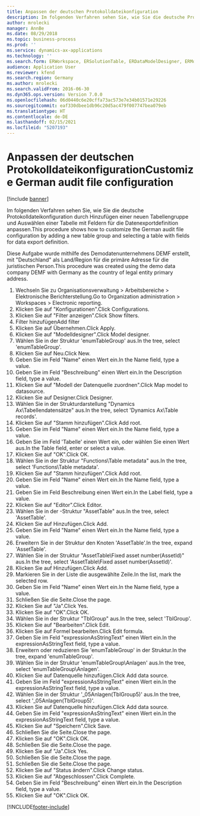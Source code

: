 ```yaml
---
title: Anpassen der deutschen Protokolldateikonfiguration
description: Im folgenden Verfahren sehen Sie, wie Sie die deutsche Protokolldateikonfiguration durch Hinzufügen einer neuen Tabellengruppe und Auswählen einer Tabelle mit Feldern für die Datenexportdefinition anpassen.
author: mrolecki
manager: AnnBe
ms.date: 08/29/2018
ms.topic: business-process
ms.prod: ''
ms.service: dynamics-ax-applications
ms.technology: ''
ms.search.form: ERWorkspace, ERSolutionTable, ERDataModelDesigner, ERModelMappingTable, ERModelMappingDesigner, ERTableNameLookup, ERModelGDPdUFunctionEditor,  ERExpressionDesignerFormula
audience: Application User
ms.reviewer: kfend
ms.search.region: Germany
ms.author: mrolecki
ms.search.validFrom: 2016-06-30
ms.dyn365.ops.version: Version 7.0.0
ms.openlocfilehash: 06d0440c6e20cffa73ac573e7e34b01571e29226
ms.sourcegitcommit: eaf330dbee1db96c20d5ac479f007747bea079eb
ms.translationtype: HT
ms.contentlocale: de-DE
ms.lasthandoff: 02/15/2021
ms.locfileid: "5207193"
---
```

# <a name="customize-german-audit-file-configuration"></a><span data-ttu-id="c29b6-103">Anpassen der deutschen Protokolldateikonfiguration</span><span class="sxs-lookup"><span data-stu-id="c29b6-103">Customize German audit file configuration</span></span>

[!include [banner](../../includes/banner.md)]

<span data-ttu-id="c29b6-104">Im folgenden Verfahren sehen Sie, wie Sie die deutsche Protokolldateikonfiguration durch Hinzufügen einer neuen Tabellengruppe und Auswählen einer Tabelle mit Feldern für die Datenexportdefinition anpassen.</span><span class="sxs-lookup"><span data-stu-id="c29b6-104">This procedure shows how to customize the German audit file configuration by adding a new table group and selecting a table with fields for data export definition.</span></span> 

<span data-ttu-id="c29b6-105">Diese Aufgabe wurde mithilfe des Demodatenunternehmens DEMF erstellt, mit "Deutschland" als Land/Region für die primäre Adresse für die juristischen Person.</span><span class="sxs-lookup"><span data-stu-id="c29b6-105">This procedure was created using the demo data company DEMF with Germany as the country of legal entity primary address.</span></span>

1. <span data-ttu-id="c29b6-106">Wechseln Sie zu Organisationsverwaltung > Arbeitsbereiche > Elektronische Berichterstellung.</span><span class="sxs-lookup"><span data-stu-id="c29b6-106">Go to Organization administration > Workspaces > Electronic reporting.</span></span>
2. <span data-ttu-id="c29b6-107">Klicken Sie auf "Konfigurationen".</span><span class="sxs-lookup"><span data-stu-id="c29b6-107">Click Configurations.</span></span>
3. <span data-ttu-id="c29b6-108">Klicken Sie auf "Filter anzeigen".</span><span class="sxs-lookup"><span data-stu-id="c29b6-108">Click Show filters.</span></span>
4. <span data-ttu-id="c29b6-109">Filter hinzufügen</span><span class="sxs-lookup"><span data-stu-id="c29b6-109">Add filter</span></span>
5. <span data-ttu-id="c29b6-110">Klicken Sie auf Übernehmen.</span><span class="sxs-lookup"><span data-stu-id="c29b6-110">Click Apply.</span></span>
6. <span data-ttu-id="c29b6-111">Klicken Sie auf "Modelldesigner".</span><span class="sxs-lookup"><span data-stu-id="c29b6-111">Click Model designer.</span></span>
7. <span data-ttu-id="c29b6-112">Wählen Sie in der Struktur 'enumTableGroup' aus.</span><span class="sxs-lookup"><span data-stu-id="c29b6-112">In the tree, select 'enumTableGroup'.</span></span>
8. <span data-ttu-id="c29b6-113">Klicken Sie auf Neu.</span><span class="sxs-lookup"><span data-stu-id="c29b6-113">Click New.</span></span>
9. <span data-ttu-id="c29b6-114">Geben Sie im Feld "Name" einen Wert ein.</span><span class="sxs-lookup"><span data-stu-id="c29b6-114">In the Name field, type a value.</span></span>
10. <span data-ttu-id="c29b6-115">Geben Sie im Feld "Beschreibung" einen Wert ein.</span><span class="sxs-lookup"><span data-stu-id="c29b6-115">In the Description field, type a value.</span></span>
11. <span data-ttu-id="c29b6-116">Klicken Sie auf "Modell der Datenquelle zuordnen".</span><span class="sxs-lookup"><span data-stu-id="c29b6-116">Click Map model to datasource.</span></span>
12. <span data-ttu-id="c29b6-117">Klicken Sie auf Designer.</span><span class="sxs-lookup"><span data-stu-id="c29b6-117">Click Designer.</span></span>
13. <span data-ttu-id="c29b6-118">Wählen Sie in der Strukturdarstellung "Dynamics Ax\Tabellendatensätze" aus.</span><span class="sxs-lookup"><span data-stu-id="c29b6-118">In the tree, select 'Dynamics Ax\Table records'.</span></span>
14. <span data-ttu-id="c29b6-119">Klicken Sie auf "Stamm hinzufügen".</span><span class="sxs-lookup"><span data-stu-id="c29b6-119">Click Add root.</span></span>
15. <span data-ttu-id="c29b6-120">Geben Sie im Feld "Name" einen Wert ein.</span><span class="sxs-lookup"><span data-stu-id="c29b6-120">In the Name field, type a value.</span></span>
16. <span data-ttu-id="c29b6-121">Geben Sie im Feld 'Tabelle' einen Wert ein, oder wählen Sie einen Wert aus.</span><span class="sxs-lookup"><span data-stu-id="c29b6-121">In the Table field, enter or select a value.</span></span>
17. <span data-ttu-id="c29b6-122">Klicken Sie auf "OK".</span><span class="sxs-lookup"><span data-stu-id="c29b6-122">Click OK.</span></span>
18. <span data-ttu-id="c29b6-123">Wählen Sie in der Struktur "Functions\Table metadata" aus.</span><span class="sxs-lookup"><span data-stu-id="c29b6-123">In the tree, select 'Functions\Table metadata'.</span></span>
19. <span data-ttu-id="c29b6-124">Klicken Sie auf "Stamm hinzufügen".</span><span class="sxs-lookup"><span data-stu-id="c29b6-124">Click Add root.</span></span>
20. <span data-ttu-id="c29b6-125">Geben Sie im Feld "Name" einen Wert ein.</span><span class="sxs-lookup"><span data-stu-id="c29b6-125">In the Name field, type a value.</span></span>
21. <span data-ttu-id="c29b6-126">Geben Sie im Feld Beschreibung einen Wert ein.</span><span class="sxs-lookup"><span data-stu-id="c29b6-126">In the Label field, type a value.</span></span>
22. <span data-ttu-id="c29b6-127">Klicken Sie auf "Editor".</span><span class="sxs-lookup"><span data-stu-id="c29b6-127">Click Editor.</span></span>
23. <span data-ttu-id="c29b6-128">Wählen Sie in der -Struktur "AssetTable" aus.</span><span class="sxs-lookup"><span data-stu-id="c29b6-128">In the tree, select 'AssetTable'.</span></span>
24. <span data-ttu-id="c29b6-129">Klicken Sie auf Hinzufügen.</span><span class="sxs-lookup"><span data-stu-id="c29b6-129">Click Add.</span></span>
25. <span data-ttu-id="c29b6-130">Geben Sie im Feld "Name" einen Wert ein.</span><span class="sxs-lookup"><span data-stu-id="c29b6-130">In the Name field, type a value.</span></span>
26. <span data-ttu-id="c29b6-131">Erweitern Sie in der Struktur den Knoten 'AssetTable'.</span><span class="sxs-lookup"><span data-stu-id="c29b6-131">In the tree, expand 'AssetTable'.</span></span>
27. <span data-ttu-id="c29b6-132">Wählen Sie in der Struktur "AssetTable\Fixed asset number(AssetId)" aus.</span><span class="sxs-lookup"><span data-stu-id="c29b6-132">In the tree, select 'AssetTable\Fixed asset number(AssetId)'.</span></span>
28. <span data-ttu-id="c29b6-133">Klicken Sie auf Hinzufügen.</span><span class="sxs-lookup"><span data-stu-id="c29b6-133">Click Add.</span></span>
29. <span data-ttu-id="c29b6-134">Markieren Sie in der Liste die ausgewählte Zeile.</span><span class="sxs-lookup"><span data-stu-id="c29b6-134">In the list, mark the selected row.</span></span>
30. <span data-ttu-id="c29b6-135">Geben Sie im Feld "Name" einen Wert ein.</span><span class="sxs-lookup"><span data-stu-id="c29b6-135">In the Name field, type a value.</span></span>
31. <span data-ttu-id="c29b6-136">Schließen Sie die Seite.</span><span class="sxs-lookup"><span data-stu-id="c29b6-136">Close the page.</span></span>
32. <span data-ttu-id="c29b6-137">Klicken Sie auf "Ja".</span><span class="sxs-lookup"><span data-stu-id="c29b6-137">Click Yes.</span></span>
33. <span data-ttu-id="c29b6-138">Klicken Sie auf "OK".</span><span class="sxs-lookup"><span data-stu-id="c29b6-138">Click OK.</span></span>
34. <span data-ttu-id="c29b6-139">Wählen Sie in der Struktur "TblGroup" aus.</span><span class="sxs-lookup"><span data-stu-id="c29b6-139">In the tree, select 'TblGroup'.</span></span>
35. <span data-ttu-id="c29b6-140">Klicken Sie auf "Bearbeiten".</span><span class="sxs-lookup"><span data-stu-id="c29b6-140">Click Edit.</span></span>
36. <span data-ttu-id="c29b6-141">Klicken Sie auf Formel bearbeiten.</span><span class="sxs-lookup"><span data-stu-id="c29b6-141">Click Edit formula.</span></span>
37. <span data-ttu-id="c29b6-142">Geben Sie im Feld "expressionAsStringText" einen Wert ein.</span><span class="sxs-lookup"><span data-stu-id="c29b6-142">In the expressionAsStringText field, type a value.</span></span>
38. <span data-ttu-id="c29b6-143">Erweitern oder reduzieren Sie 'enumTableGroup' in der Struktur.</span><span class="sxs-lookup"><span data-stu-id="c29b6-143">In the tree, expand 'enumTableGroup'.</span></span>
39. <span data-ttu-id="c29b6-144">Wählen Sie in der Struktur 'enumTableGroup\Anlagen' aus.</span><span class="sxs-lookup"><span data-stu-id="c29b6-144">In the tree, select 'enumTableGroup\Anlagen'.</span></span>
40. <span data-ttu-id="c29b6-145">Klicken Sie auf Datenquelle hinzufügen.</span><span class="sxs-lookup"><span data-stu-id="c29b6-145">Click Add data source.</span></span>
41. <span data-ttu-id="c29b6-146">Geben Sie im Feld "expressionAsStringText" einen Wert ein.</span><span class="sxs-lookup"><span data-stu-id="c29b6-146">In the expressionAsStringText field, type a value.</span></span>
42. <span data-ttu-id="c29b6-147">Wählen Sie in der Struktur '_05Anlagen(TblGroup5)' aus.</span><span class="sxs-lookup"><span data-stu-id="c29b6-147">In the tree, select '_05Anlagen(TblGroup5)'.</span></span>
43. <span data-ttu-id="c29b6-148">Klicken Sie auf Datenquelle hinzufügen.</span><span class="sxs-lookup"><span data-stu-id="c29b6-148">Click Add data source.</span></span>
44. <span data-ttu-id="c29b6-149">Geben Sie im Feld "expressionAsStringText" einen Wert ein.</span><span class="sxs-lookup"><span data-stu-id="c29b6-149">In the expressionAsStringText field, type a value.</span></span>
45. <span data-ttu-id="c29b6-150">Klicken Sie auf "Speichern".</span><span class="sxs-lookup"><span data-stu-id="c29b6-150">Click Save.</span></span>
46. <span data-ttu-id="c29b6-151">Schließen Sie die Seite.</span><span class="sxs-lookup"><span data-stu-id="c29b6-151">Close the page.</span></span>
47. <span data-ttu-id="c29b6-152">Klicken Sie auf "OK".</span><span class="sxs-lookup"><span data-stu-id="c29b6-152">Click OK.</span></span>
48. <span data-ttu-id="c29b6-153">Schließen Sie die Seite.</span><span class="sxs-lookup"><span data-stu-id="c29b6-153">Close the page.</span></span>
49. <span data-ttu-id="c29b6-154">Klicken Sie auf "Ja".</span><span class="sxs-lookup"><span data-stu-id="c29b6-154">Click Yes.</span></span>
50. <span data-ttu-id="c29b6-155">Schließen Sie die Seite.</span><span class="sxs-lookup"><span data-stu-id="c29b6-155">Close the page.</span></span>
51. <span data-ttu-id="c29b6-156">Schließen Sie die Seite.</span><span class="sxs-lookup"><span data-stu-id="c29b6-156">Close the page.</span></span>
52. <span data-ttu-id="c29b6-157">Klicken Sie auf "Status ändern".</span><span class="sxs-lookup"><span data-stu-id="c29b6-157">Click Change status.</span></span>
53. <span data-ttu-id="c29b6-158">Klicken Sie auf "Abgeschlossen".</span><span class="sxs-lookup"><span data-stu-id="c29b6-158">Click Complete.</span></span>
54. <span data-ttu-id="c29b6-159">Geben Sie im Feld "Beschreibung" einen Wert ein.</span><span class="sxs-lookup"><span data-stu-id="c29b6-159">In the Description field, type a value.</span></span>
55. <span data-ttu-id="c29b6-160">Klicken Sie auf "OK".</span><span class="sxs-lookup"><span data-stu-id="c29b6-160">Click OK.</span></span>



[!INCLUDE[footer-include](../../../includes/footer-banner.md)]